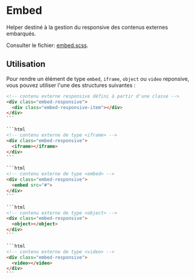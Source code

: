 # Embed

Helper destiné à la gestion du responsive des contenus externes embarqués.

Consulter le fichier: [embed.scss](https://git.cross-systems.ch/wide-front/modulus/blob/develop/scss/helpers/embed.scss).


## Utilisation 

Pour rendre un élément de type `embed`, `iframe`, `object` ou `video` reponsive, vous pouvez utiliser l'une des structures suivantes : 

```html
<!-- contenu externe responsive défini à partir d'une classe -->
<div class="embed-responsive">
  <div class="embed-responsive-item"></div>
</div>
``` 

```html
<!-- contenu externe de type <iframe> -->
<div class="embed-responsive">
  <iframe></iframe>
</div>
``` 

```html
<!-- contenu externe de type <embed> -->
<div class="embed-responsive">
  <embed src="#">
</div>
``` 

```html
<!-- contenu externe de type <object> -->
<div class="embed-responsive">
  <object></object>
</div>
``` 

```html
<!-- contenu externe de type <video> -->
<div class="embed-responsive">
  <video></video>
</div>
``` 